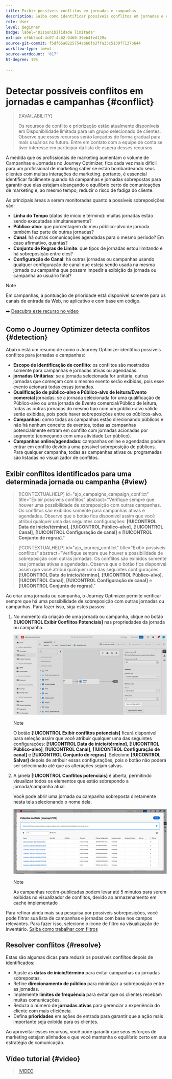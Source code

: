 ```yaml
---
title: Exibir possíveis conflitos em jornadas e campanhas
description: Saiba como identificar possíveis conflitos em jornadas e campanhas.
role: User
level: Beginner
badge: label="Disponibilidade limitada"
exl-id: efbb5ac4-4c07-4c62-9460-39eb4fed129a
source-git-commit: f5df65a0225754ab66fb2ffa33c5130f7137b644
workflow-type: tm+mt
source-wordcount: '817'
ht-degree: 19%

---
```


# Detectar possíveis conflitos em jornadas e campanhas {#conflict}

>[!AVAILABILITY]
>
>Os recursos de conflito e priorização estão atualmente disponíveis em Disponibilidade limitada para um grupo selecionado de clientes. Observe que esses recursos serão lançados de forma gradual para mais usuários no futuro. Entre em contato com a equipe de conta se tiver interesse em participar da lista de espera desses recursos.

À medida que os profissionais de marketing aumentam o volume de Campanhas e Jornadas no Journey Optimizer, fica cada vez mais difícil para um profissional de marketing saber se estão bombardeando seus clientes com muitas interações de marketing. portanto, é essencial identificar facilmente quando há campanhas e jornadas sobrepostas para garantir que elas estejam alcançando o equilíbrio certo de comunicações de marketing e, ao mesmo tempo, reduzir o risco de fadiga do cliente.

As principais áreas a serem monitoradas quanto a possíveis sobreposições são:

* **Linha do Tempo** (datas de início e término): muitas jornadas estão sendo executadas simultaneamente?
* **Público-alvo**: que porcentagem do meu público-alvo de jornada também faz parte de outras jornadas?
* **Canal**: há outras comunicações agendadas para o mesmo período? Em caso afirmativo, quantas?
* **Conjunto de Regras de Limite**: que tipos de jornadas estou limitando e há sobreposição entre eles?
* **Configuração de Canal**: há outras jornadas ou campanhas usando qualquer configuração de canal que esteja sendo usada na mesma jornada ou campanha que possam impedir a exibição da jornada ou campanha ao usuário final?

>[!NOTE]
>
>Em campanhas, a pontuação de prioridade está disponível somente para os canais de entrada da Web, no aplicativo e com base em código.

➡️ [Descubra este recurso no vídeo](#video)

## Como o Journey Optimizer detecta conflitos {#detection}

Abaixo está um resumo de como o Journey Optimizer identifica possíveis conflitos para jornadas e campanhas:

* **Escopo de identificação de conflito**: os conflitos são mostrados somente para campanhas e jornadas ativas ou agendadas.
* **jornadas Unitárias**: se a jornada selecionada for unitária, outras jornadas que começam com o mesmo evento serão exibidas, pois esse evento acionará todas essas jornadas.
* **Qualificação de público-alvo e Público-alvo de leitura/Evento comercial** jornadas: se a jornada selecionada for uma qualificação de Público-alvo ou uma jornada de Evento comercial/Público de leitura, todas as outras jornadas do mesmo tipo com um público-alvo válido serão exibidas, pois pode haver sobreposições entre os públicos-alvo.
* **Campanhas**: como todas as campanhas estão direcionando públicos e não há nenhum conceito de eventos, todas as campanhas potencialmente entram em conflito com jornadas acionadas por segmento (começando com uma atividade Ler público).
* **Campanhas online/agendadas**: campanhas online e agendadas podem entrar em conflito devido a uma possível sobreposição de públicos. Para qualquer campanha, todas as campanhas ativas ou programadas são listadas no visualizador de conflitos.

## Exibir conflitos identificados para uma determinada jornada ou campanha {#view}

>[!CONTEXTUALHELP]
>id="ajo_campaigns_campaign_conflict"
>title="Exibir possíveis conflitos"
>abstract="Verifique sempre que houver uma possibilidade de sobreposição com outras campanhas. Os conflitos são exibidos somente para campanhas ativas e agendadas. Observe que o botão fica disponível assim que você atribui qualquer uma das seguintes configurações: **[!UICONTROL Data de início/término]**, **[!UICONTROL Público-alvo]**, **[!UICONTROL Canal]**, **[!UICONTROL Configuração de canal]** e **[!UICONTROL Conjunto de regras]**."

>[!CONTEXTUALHELP]
>id="ajo_journey_conflict"
>title="Exibir possíveis conflitos"
>abstract="Verifique sempre que houver a possibilidade de sobreposição com outras jornadas. Os conflitos são exibidos somente nas jornadas ativas e agendadas. Observe que o botão fica disponível assim que você atribui qualquer uma das seguintes configurações: **[!UICONTROL Data de início/término]**, **[!UICONTROL Público-alvo]**, **[!UICONTROL Canal]**, **[!UICONTROL Configuração de canal]** e **[!UICONTROL Conjunto de regras]**."

Ao criar uma jornada ou campanha, o Journey Optimizer permite verificar sempre que há uma possibilidade de sobreposição com outras jornadas ou campanhas. Para fazer isso, siga estes passos:

1. No momento da criação de uma jornada ou campanha, clique no botão **[!UICONTROL Exibir Conflitos Potenciais]** nas propriedades da jornada ou campanha.

   ![](assets/view-conflicts.png)

   >[!NOTE]
   >
   >O botão **[!UICONTROL Exibir conflitos potenciais]** ficará disponível para seleção assim que você atribuir qualquer uma das seguintes configurações: **[!UICONTROL Data de início/término]**, **[!UICONTROL Público-alvo]**, **[!UICONTROL Canal]**, **[!UICONTROL Configuração de canal]** e **[!UICONTROL Conjunto de regras]**. Selecione **[!UICONTROL Salvar]** depois de atribuir essas configurações, pois o botão não poderá ser selecionado até que as alterações sejam salvas.

1. A janela **[!UICONTROL Conflitos potenciais]** é aberta, permitindo visualizar todos os elementos que estão sobrepondo a jornada/campanha atual.

   Você pode abrir uma jornada ou campanha sobreposta diretamente nesta tela selecionando o nome dela.

   ![](assets/potential-conflicts.png)

   >[!NOTE]
   >
   >As campanhas recém-publicadas podem levar até 5 minutos para serem exibidas no visualizador de conflitos, devido ao armazenamento em cache implementado

Para refinar ainda mais sua pesquisa por possíveis sobreposições, você pode filtrar sua lista de campanhas e jornadas com base nos campos relevantes. Para fazer isso, selecione o ícone de filtro na visualização de inventário. [Saiba como trabalhar com filtros](../start/search-filter-categorize.md#filter-lists)

## Resolver conflitos {#resolve}

Estas são algumas dicas para reduzir os possíveis conflitos depois de identificados:

* Ajuste as **datas de início/término** para evitar campanhas ou jornadas sobrepostas.
* Refine **direcionamento de público** para minimizar a sobreposição entre as jornadas.
* Implemente **limites de frequência** para evitar que os clientes recebam muitas comunicações.
* Reduza o número de **jornadas ativas** para gerenciar a experiência do cliente com mais eficiência.
* Defina **prioridades** em ações de entrada para garantir que a ação mais importante seja exibida para os clientes.

Ao aproveitar esses recursos, você pode garantir que seus esforços de marketing estejam alinhados e que você mantenha o equilíbrio certo em sua estratégia de comunicação.

## Vídeo tutorial {#video}

>[!VIDEO](https://video.tv.adobe.com/v/3435528?quality=12)
